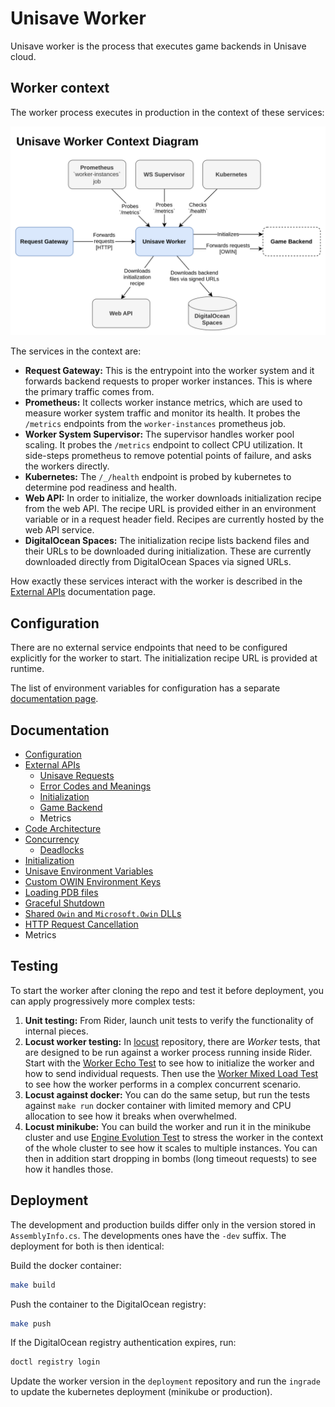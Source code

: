 # Unisave Worker

Unisave worker is the process that executes game backends in Unisave cloud.


## Worker context

The worker process executes in production in the context of these services:

<img src="docs/WorkerContextDiagram.svg" alt="Worker component context" />
<!-- https://drive.google.com/file/d/18Nqn2e_ZGH5aoIqCqb4U4sW9i8Rc9sbN/view?usp=drive_link -->

The services in the context are:

- **Request Gateway:** This is the entrypoint into the worker system and it forwards backend requests to proper worker instances. This is where the primary traffic comes from.
- **Prometheus:** It collects worker instance metrics, which are used to measure worker system traffic and monitor its health. It probes the `/metrics` endpoints from the `worker-instances` prometheus job.
- **Worker System Supervisor:** The supervisor handles worker pool scaling. It probes the `/metrics` endpoint to collect CPU utilization. It side-steps prometheus to remove potential points of failure, and asks the workers directly.
- **Kubernetes:** The `/_/health` endpoint is probed by kubernetes to determine pod readiness and health.
- **Web API:** In order to initialize, the worker downloads initialization recipe from the web API. The recipe URL is provided either in an environment variable or in a request header field. Recipes are currently hosted by the web API service.
- **DigitalOcean Spaces:** The initialization recipe lists backend files and their URLs to be downloaded during initialization. These are currently downloaded directly from DigitalOcean Spaces via signed URLs.

How exactly these services interact with the worker is described in the [External APIs](docs/external-apis.md) documentation page.


## Configuration

There are no external service endpoints that need to be configured explicitly for the worker to start. The initialization recipe URL is provided at runtime.

The list of environment variables for configuration has a separate [documentation page](docs/configuration.md).


## Documentation

- [Configuration](docs/configuration.md)
- [External APIs](docs/external-apis.md)
    - [Unisave Requests](docs/api-unisave-requests.md)
    - [Error Codes and Meanings](docs/api-error-codes-and-meanings.md)
    - [Initialization](api-initialization.md)
    - [Game Backend](api-game-backend.md)
    - Metrics
- [Code Architecture](docs/code-architecture.md)
- [Concurrency](docs/concurrency.md)
    - [Deadlocks](deadlocks.md)
- [Initialization](docs/initialization.md)
- [Unisave Environment Variables](docs/unisave-environment-variables.md)
- [Custom OWIN Environment Keys](docs/custom-owin-environment-keys.md)
- [Loading PDB files](docs/loading-pdb-files.md)
- [Graceful Shutdown](docs/graceful-shutdown.md)
- [Shared `Owin` and `Microsoft.Owin` DLLs](docs/shared-owin-and-ms-owin-ddls.md)
- [HTTP Request Cancellation](docs/http-request-cancellation.md)
- Metrics


## Testing

To start the worker after cloning the repo and test it before deployment, you can apply progressively more complex tests:

1. **Unit testing:** From Rider, launch unit tests to verify the functionality of internal pieces.
2. **Locust worker testing:** In [locust](https://github.com/unisave-cloud/locust?tab=readme-ov-file#test-suite-overview) repository, there are *Worker* tests, that are designed to be run against a worker process running inside Rider. Start with the [Worker Echo Test](https://github.com/unisave-cloud/locust/blob/master/docs/worker-echo.md) to see how to initialize the worker and how to send individual requests. Then use the [Worker Mixed Load Test](https://github.com/unisave-cloud/locust/blob/master/docs/worker-mixed-load.md) to see how the worker performs in a complex concurrent scenario.
3. **Locust against docker:** You can do the same setup, but run the tests against `make run` docker container with limited memory and CPU allocation to see how it breaks when overwhelmed.
4. **Locust minikube:** You can build the worker and run it in the minikube cluster and use [Engine Evolution Test](https://github.com/unisave-cloud/locust/blob/master/docs/engine-evolution.md) to stress the worker in the context of the whole cluster to see how it scales to multiple instances. You can then in addition start dropping in bombs (long timeout requests) to see how it handles those.


## Deployment

The development and production builds differ only in the version stored in `AssemblyInfo.cs`. The developments ones have the `-dev` suffix. The deployment for both is then identical:

Build the docker container:

```bash
make build
```

Push the container to the DigitalOcean registry:

```bash
make push
```

If the DigitalOcean registry authentication expires, run:

```bash
doctl registry login
```

Update the worker version in the `deployment` repository and run the `ingrade` to update the kubernetes deployment (minikube or production).
